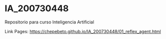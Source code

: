 # IA_200730448
Repositorio para curso Inteligencia Artificial

Link Pages: https://chepebeto.github.io/IA_200730448/01_reflex_agent.html
